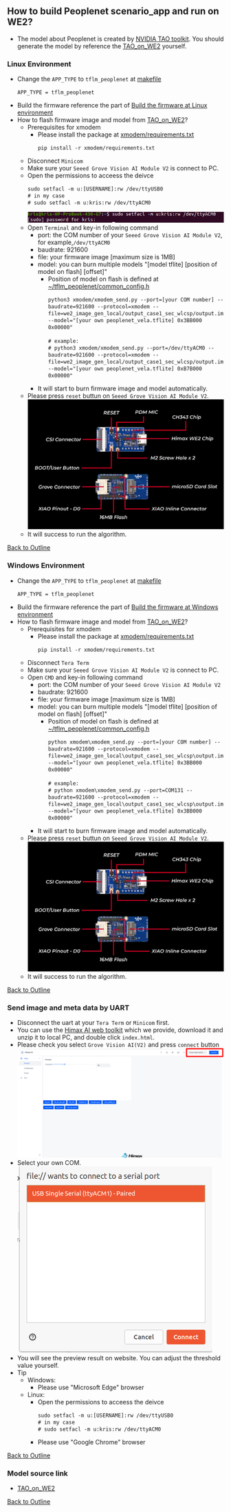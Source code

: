 ## How to build Peoplenet scenario_app and run on WE2?
- The model about Peoplenet is created by [NVIDIA TAO toolkit](https://developer.nvidia.com/tao-toolkit). You should generate the model by reference the [TAO_on_WE2](https://github.com/HimaxWiseEyePlus/TAO_on_WE2) yourself.
### Linux Environment
- Change the `APP_TYPE` to `tflm_peoplenet` at [makefile](https://github.com/HimaxWiseEyePlus/Seeed_Grove_Vision_AI_Module_V2/blob/main/EPII_CM55M_APP_S/makefile)
    ```
    APP_TYPE = tflm_peoplenet
    ```
- Build the firmware reference the part of [Build the firmware at Linux environment](https://github.com/HimaxWiseEyePlus/Seeed_Grove_Vision_AI_Module_V2?tab=readme-ov-file#build-the-firmware-at-linux-environment)
- How to flash firmware image and model from [TAO_on_WE2](https://github.com/HimaxWiseEyePlus/TAO_on_WE2)?
  - Prerequisites for xmodem
    - Please install the package at [xmodem/requirements.txt](https://github.com/HimaxWiseEyePlus/Seeed_Grove_Vision_AI_Module_V2/tree/main/xmodem/requirements.txt) 
        ```
        pip install -r xmodem/requirements.txt
        ```
  - Disconnect `Minicom`
  - Make sure your `Seeed Grove Vision AI Module V2` is connect to PC.
  - Open the permissions to acceess the deivce
    ```
    sudo setfacl -m u:[USERNAME]:rw /dev/ttyUSB0
    # in my case
    # sudo setfacl -m u:kris:rw /dev/ttyACM0
    ```
    ![alt text](../../../../images/flash_image_model_6.png)
  - Open `Terminal` and key-in following command
    - port: the COM number of your `Seeed Grove Vision AI Module V2`, for example,`/dev/ttyACM0`
    - baudrate: 921600
    - file: your firmware image [maximum size is 1MB]
    - model: you can burn multiple models "[model tflite] [position of model on flash] [offset]"
      - Position of model on flash is defined at [~/tflm_peoplenet/common_config.h](https://github.com/HimaxWiseEyePlus/Seeed_Grove_Vision_AI_Module_V2/blob/main/EPII_CM55M_APP_S/app/scenario_app/tflm_peoplenet/common_config.h#L21)
        ```
        python3 xmodem/xmodem_send.py --port=[your COM number] --baudrate=921600 --protocol=xmodem --file=we2_image_gen_local/output_case1_sec_wlcsp/output.img --model="[your own peoplenet_vela.tflite] 0x3BB000 0x00000"

        # example:
        # python3 xmodem/xmodem_send.py --port=/dev/ttyACM0 --baudrate=921600 --protocol=xmodem --file=we2_image_gen_local/output_case1_sec_wlcsp/output.img --model="[your own peoplenet_vela.tflite] 0xB7B000 0x00000"
        ```
    - It will start to burn firmware image and model automatically.
  -  Please press `reset` buttun on `Seeed Grove Vision AI Module V2`.
    ![alt text](../../../../images/grove_vision_ai_v2_all.jpg) 
  - It will success to run the algorithm.

[Back to Outline](https://github.com/HimaxWiseEyePlus/Seeed_Grove_Vision_AI_Module_V2?tab=readme-ov-file#outline)

### Windows Environment
- Change the `APP_TYPE` to `tflm_peoplenet` at [makefile](https://github.com/HimaxWiseEyePlus/Seeed_Grove_Vision_AI_Module_V2/blob/main/EPII_CM55M_APP_S/makefile)
    ```
    APP_TYPE = tflm_peoplenet
    ```
- Build the firmware reference the part of [Build the firmware at Windows environment](https://github.com/HimaxWiseEyePlus/Seeed_Grove_Vision_AI_Module_V2?tab=readme-ov-file#build-the-firmware-at-windows-environment)
- How to flash firmware image and model from [TAO_on_WE2](https://github.com/HimaxWiseEyePlus/TAO_on_WE2)?
  - Prerequisites for xmodem
    - Please install the package at [xmodem/requirements.txt](https://github.com/HimaxWiseEyePlus/Seeed_Grove_Vision_AI_Module_V2/tree/main/xmodem/requirements.txt) 
        ```
        pip install -r xmodem/requirements.txt
        ```
  - Disconnect `Tera Term`
  - Make sure your `Seeed Grove Vision AI Module V2` is connect to PC.
  - Open `CMD` and key-in following command
    - port: the COM number of your `Seeed Grove Vision AI Module V2` 
    - baudrate: 921600
    - file: your firmware image [maximum size is 1MB]
    - model: you can burn multiple models "[model tflite] [position of model on flash] [offset]"
      - Position of model on flash is defined at [~/tflm_peoplenet/common_config.h](https://github.com/HimaxWiseEyePlus/Seeed_Grove_Vision_AI_Module_V2/blob/main/EPII_CM55M_APP_S/app/scenario_app/tflm_peoplenet/common_config.h#L21)
        ```
        python xmodem\xmodem_send.py --port=[your COM number] --baudrate=921600 --protocol=xmodem --file=we2_image_gen_local\output_case1_sec_wlcsp\output.img --model="[your own peoplenet_vela.tflite] 0x3BB000 0x00000"

        # example:
        # python xmodem\xmodem_send.py --port=COM131 --baudrate=921600 --protocol=xmodem --file=we2_image_gen_local\output_case1_sec_wlcsp\output.img --model="[your own peoplenet_vela.tflite] 0x3BB000 0x00000"
        ```
    - It will start to burn firmware image and model automatically.
  -  Please press `reset` buttun on `Seeed Grove Vision AI Module V2`.
    ![alt text](../../../../images/grove_vision_ai_v2_all.jpg)  
  - It will success to run the algorithm.


[Back to Outline](https://github.com/HimaxWiseEyePlus/Seeed_Grove_Vision_AI_Module_V2?tab=readme-ov-file#outline)

### Send image and meta data by UART
- Disconnect the uart at your `Tera Term` or `Minicom` first.
- You can use the [Himax AI web toolkit](https://github.com/HimaxWiseEyePlus/Seeed_Grove_Vision_AI_Module_V2/releases/download/v1.1/Himax_AI_web_toolkit.zip) which we provide, download it and unzip it to local PC, and double click `index.html`.
- Please check you select `Grove Vision AI(V2)` and press `connect` button
    ![alt text](../../../../images/uart_show_1.png)
- Select your own COM.
    ![alt text](../../../../images/uart_show_2.png)
- You will see the preview result on website. You can adjust the threshold value yourself.
- Tip
    - Windows:
        - Please use "Microsoft Edge" browser
    - Linux:
        - Open the permissions to acceess the deivce
            ```
            sudo setfacl -m u:[USERNAME]:rw /dev/ttyUSB0
            # in my case
            # sudo setfacl -m u:kris:rw /dev/ttyACM0
            ```
        - Please use "Google Chrome" browser

[Back to Outline](https://github.com/HimaxWiseEyePlus/Seeed_Grove_Vision_AI_Module_V2?tab=readme-ov-file#outline)

### Model source link
- [TAO_on_WE2](https://github.com/HimaxWiseEyePlus/TAO_on_WE2)

[Back to Outline](https://github.com/HimaxWiseEyePlus/Seeed_Grove_Vision_AI_Module_V2?tab=readme-ov-file#outline)